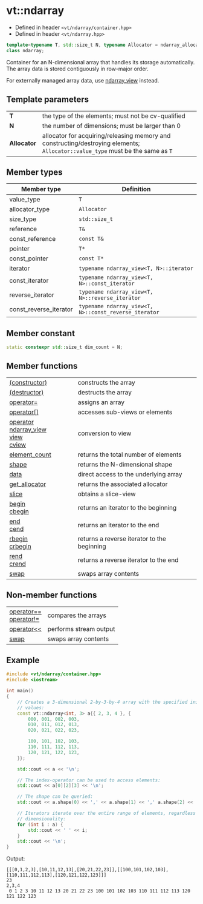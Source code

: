 vt::ndarray
===========

- Defined in header `<vt/ndarray/container.hpp>`
- Defined in header `<vt/ndarray.hpp>`

```c++
template<typename T, std::size_t N, typename Allocator = ndarray_allocator<T>>
class ndarray;
```

Container for an N-dimensional array that handles its storage automatically. The array data is stored contiguously in row-major order.

For externally managed array data, use [ndarray_view](../view/readme.md#top) instead.

Template parameters
-------------------

|||
------------- | ----------------------------------------------------------------
**T**         | the type of the elements; must not be cv-qualified
**N**         | the number of dimensions; must be larger than 0
**Allocator** | allocator for acquiring/releasing memory and constructing/destroying elements; `Allocator::value_type` must be the same as `T`

Member types
------------

Member type            | Definition
---------------------- | -----------------------------------------------------
value_type             | `T`
allocator_type         | `Allocator`
size_type              | `std::size_t`
reference              | `T&`
const_reference        | `const T&`
pointer                | `T*`
const_pointer          | `const T*`
iterator               | `typename ndarray_view<T, N>::iterator`
const_iterator         | `typename ndarray_view<T, N>::const_iterator`
reverse_iterator       | `typename ndarray_view<T, N>::reverse_iterator`
const_reverse_iterator | `typename ndarray_view<T, N>::const_reverse_iterator`

Member constant
---------------

```c++
static constexpr std::size_t dim_count = N;
```

Member functions
----------------

|||
----------------------------------------------------- | ----------------------
[(constructor)](constructor.md#top)                   | constructs the array
[(destructor)](destructor.md#top)                     | destructs the array
[operator=](assign-operator.md#top)                   | assigns an array
[operator[]](index-operator.md#top)                   | accesses sub-views or elements
[operator ndarray_view<br>view<br>cview](view.md#top) | conversion to view
[element_count](element-count.md#top)                 | returns the total number of elements
[shape](shape.md#top)                                 | returns the N-dimensional shape
[data](data.md#top)                                   | direct access to the underlying array
[get_allocator](get_allocator.md#top)                 | returns the associated allocator
[slice](slice.md#top)                                 | obtains a slice-view
[begin<br>cbegin](begin.md#top)                       | returns an iterator to the beginning
[end<br>cend](end.md#top)                             | returns an iterator to the end
[rbegin<br>crbegin](rbegin.md#top)                    | returns a reverse iterator to the beginning
[rend<br>crend](rend.md#top)                          | returns a reverse iterator to the end
[swap](swap.md#top)                                   | swaps array contents

Non-member functions
--------------------

|||
-------------------------------------------------- | ----------------------
[operator==<br>operator!=](equals-operator.md#top) | compares the arrays
[operator<<](stream-operator.md#top)               | performs stream output
[swap](free-swap.md#top)                           | swaps array contents

Example
-------

```c++
#include <vt/ndarray/container.hpp>
#include <iostream>

int main()
{
    // Creates a 3-dimensional 2-by-3-by-4 array with the specified initial
    // values:
    const vt::ndarray<int, 3> a{{ 2, 3, 4 }, {
        000, 001, 002, 003,
        010, 011, 012, 013,
        020, 021, 022, 023,

        100, 101, 102, 103,
        110, 111, 112, 113,
        120, 121, 122, 123,
    }};

    std::cout << a << '\n';

    // The index-operator can be used to access elements:
    std::cout << a[0][2][3] << '\n';

    // The shape can be queried:
    std::cout << a.shape(0) << ',' << a.shape(1) << ',' a.shape(2) << '\n';

    // Iterators iterate over the entire range of elements, regardless of
    // dimensionality:
    for (int i : a) {
        std::cout << ' ' << i;
    }
    std::cout << '\n';
}
```

Output:

```
[[[0,1,2,3],[10,11,12,13],[20,21,22,23]],[[100,101,102,103],[110,111,112,113],[120,121,122,123]]]
23
2,3,4
 0 1 2 3 10 11 12 13 20 21 22 23 100 101 102 103 110 111 112 113 120 121 122 123
```
